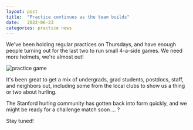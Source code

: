 ```yaml
---
layout: post
title:  "Practice continues as the team builds"
date:   2022-06-23
categories: practice news
---
```


We've been holding regular practices on Thursdays, and have enough people 
turning out for the last two to run small 4-a-side games. 
We need more helmets, we're almost out!

![practice game]({{site.url}}/assets/220721_practice_game.gif)

It's been great to get a mix of undergrads, grad students, postdocs, staff,
and neighbors out, including some from the local clubs to show
us a thing or two about hurling.

The Stanford hurling community has gotten back into form quickly, and
we might be ready for a challenge match soon ... ?

Stay tuned!
